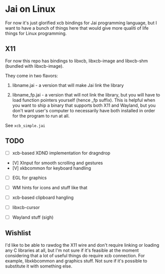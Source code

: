 # Jai on Linux
For now it's just glorified xcb bindings for Jai programming language, but I want to have a bunch of things here that would give more qualiti of life things for Linux programming. 


## X11
For now this repo has bindings to libxcb, libxcb-image and libxcb-shm (bundled with libxcb-image).

They come in two flavors:
1) libname.jai - a version that will make Jai link the library

2) libname_fp.jai - a version that will not link the library, but you will have to load function pointers yourself (hence _fp suffix). This is helpful when you want to ship a binary that supports both X11 and Wayland, but you don't want user's computer to necessarily have both installed in order for the program to run at all.

See `xcb_simple.jai`


## TODO

- [ ] xcb-based XDND implementation for dragndrop
- [V] XInput for smooth scrolling and gestures
- [V] xkbcommon for keyboard handling
- [ ] EGL for graphics
- [ ] WM hints for icons and stuff like that
- [ ] xcb-based clipboard hangling
- [ ] libxcb-cursor
- [ ] Wayland stuff (sigh)


## Wishlist
I'd like to be able to rawdog the X11 wire and don't require linking or loading any C libraries at all, but I'm not sure if it's feasible at the moment considering that a lot of useful things do require xcb connection. For example, libxkbcommon and graphics stuff. Not sure if it's possible to substitute it with something else.
